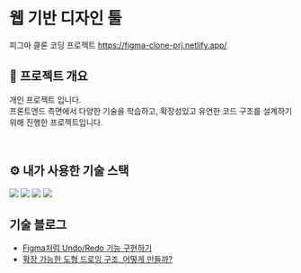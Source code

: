 # 웹 기반 디자인 툴

피그마 클론 코딩 프로젝트
https://figma-clone-prj.netlify.app/

## 🚀 프로젝트 개요

개인 프로젝트 입니다. <br />
프론트엔드 측면에서 다양한 기술을 학습하고, 확장성있고 유연한 코드 구조를 설계하기 위해 진행한 프로젝트입니다.


<br />

## ⚙ 내가 사용한 기술 스택

<div> <img src="https://img.shields.io/badge/React-61DAFB?style=for-the-badge&logo=react&logoColor=black" /> <img src="https://img.shields.io/badge/TypeScript-3178C6?style=for-the-badge&logo=typescript&logoColor=white" /> <img src="https://img.shields.io/badge/Jotai-1E1E1E?style=for-the-badge&logo=data:image/svg+xml;base64,PHN2ZyB3aWR0aD0iMTYiIGhlaWdodD0iMTYiIHZpZXdCb3g9IjAgMCAxNiAxNiIgZmlsbD0ibm9uZSIgeG1sbnM9Imh0dHA6Ly93d3cudzMub3JnLzIwMDAvc3ZnIj48Y2lyY2xlIGN4PSI4IiBjeT0iOCIgcj0iOCIgc3Ryb2tlPSIjRkY2NTAwIiBmaWxsPSIjMUUxRU1FIi8+PC9zdmc+" /> <img src="https://img.shields.io/badge/Konva-0082C9?style=for-the-badge&logoColor=white" /> </div>


## 기술 블로그

  - [Figma처럼 Undo/Redo 기능 구현하기](https://qjatjs123123.tistory.com/60)
  - [확장 가능한 도형 드로잉 구조, 어떻게 만들까?](https://qjatjs123123.tistory.com/61)